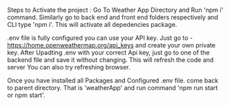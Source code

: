 Steps to Activate the project :
Go To Weather App Directory and Run 'npm i' command.
Similarly go to back end and front end folders respectively and CLI type 'npm i'.
This will activate all depedencies package.

.env file is fully configured you can use your API key.
Just go to - https://home.openweathermap.org/api_keys and create your own private key.
After Upadting .env with your correct Api key, just go to one of the backend file and save it without changing. This will refresh the code and server
You can also try refreshing browser.

Once you have installed all Packages and Configured .env file.
come back to parent directory. That is 'weatherApp'
and run command 'npm run start or npm start'.


